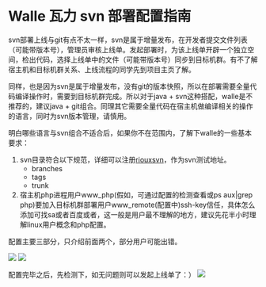 Walle 瓦力 svn 部署配置指南
==========================

svn部署上线与git有点不太一样，svn是属于增量发布，在开发者提交文件列表（可能带版本号），管理员审核上线单。发起部署时，为该上线单开辟一个独立空间，检出代码，选择上线单中的文件（可能带版本号）同步到目标机群。有不了解宿主机和目标机群关系、上线流程的同学先到项目主页了解。

同样，也是因为svn是属于增量发布，没有git的版本快照，所以在部署需要全量代码编译操作时，需要到目标机群完成。所以对于java + svn这种搭配，walle是不推荐的，建议java + git组合。同理其它需要全量代码在宿主机做编译相关的操作的语言，同时为svn版本管理，请慎用。

明白哪些语言与svn组合不适合后，如果你不在范围内，了解下walle的一些基本要求：

1. svn目录符合以下规范，详细可以注册[riouxsvn](https://riouxsvn.com)，作为svn测试地址。
    - branches
    - tags
    - trunk
2. 宿主机php进程用户www_php(假如，可通过配置的检测查看或ps aux|grep php)要加入目标机群部署用户www_remote(配置中)ssh-key信任，具体怎么添加可找sa或者百度或者[](https://github.com/meolu/walle-web/blob/master/docs/qa.md#如何添加用户ssh-key到目标机群部署用户ssh-key信任)，这一般是用户最不理解的地方，建议先花半小时理解linux用户概念和php配置。

配置主要三部分，只介绍前面两个，部分用户可能出错。

![](https://github.com/meolu/walle-web/blob/master/screenshots/base-svn.jpg)
![](https://github.com/meolu/walle-web/blob/master/screenshots/task.jpg)


配置完毕之后，先检测下，如无问题则可以发起上线单了：）
![](https://github.com/meolu/walle-web/blob/master/screenshots/detection.jpg)
